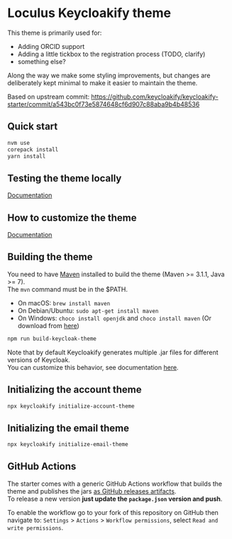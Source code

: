 # Loculus Keycloakify theme

This theme is primarily used for:

-   Adding ORCID support
-   Adding a little tickbox to the registration process (TODO, clarify)
-   something else?

Along the way we make some styling improvements, but changes are deliberately kept minimal to make it easier to maintain the theme.

Based on upstream commit: https://github.com/keycloakify/keycloakify-starter/commit/a543bc0f73e5874648cf6d907c88aba9b4b48536

## Quick start

```bash
nvm use
corepack install
yarn install
```

## Testing the theme locally

[Documentation](https://docs.keycloakify.dev/v/v10/testing-your-theme)

## How to customize the theme

[Documentation](https://docs.keycloakify.dev/v/v10/customization-strategies)

## Building the theme

You need to have [Maven](https://maven.apache.org/) installed to build the theme (Maven >= 3.1.1, Java >= 7).  
The `mvn` command must be in the $PATH.

-   On macOS: `brew install maven`
-   On Debian/Ubuntu: `sudo apt-get install maven`
-   On Windows: `choco install openjdk` and `choco install maven` (Or download from [here](https://maven.apache.org/download.cgi))

```bash
npm run build-keycloak-theme
```

Note that by default Keycloakify generates multiple .jar files for different versions of Keycloak.  
You can customize this behavior, see documentation [here](https://docs.keycloakify.dev/targeting-specific-keycloak-versions).

## Initializing the account theme

```bash
npx keycloakify initialize-account-theme
```

## Initializing the email theme

```bash
npx keycloakify initialize-email-theme
```

## GitHub Actions

The starter comes with a generic GitHub Actions workflow that builds the theme and publishes
the jars [as GitHub releases artifacts](https://github.com/keycloakify/keycloakify-starter/releases/tag/v10.0.0).  
To release a new version **just update the `package.json` version and push**.

To enable the workflow go to your fork of this repository on GitHub then navigate to:
`Settings` > `Actions` > `Workflow permissions`, select `Read and write permissions`.
